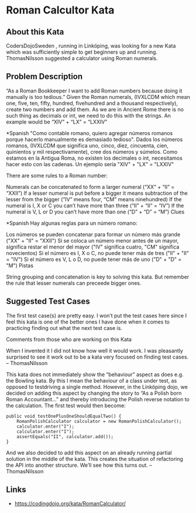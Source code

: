 # Roman Calcultor Kata

## About this Kata

CodersDojoSweden , running in Linköping, was looking for a new Kata which was sufficiently simple to get beginners up and running. ThomasNilsson suggested a calculator using Roman numerals.

## Problem Description

“As a Roman Bookkeeper I want to add Roman numbers because doing it manually is too tedious.” Given the Roman numerals, (IVXLCDM which mean one, five, ten, fifty, hundred, fivehundred and a thousand respectively), create two numbers and add them. As we are in Ancient Rome there is no such thing as decimals or int, we need to do this with the strings. An example would be “XIV” + “LX” = “LXXIV”

*Spanish
"Como contable romano, quiero agregar números romanos porque hacerlo manualmente es demasiado tedioso". Dados los números romanos, (IVXLCDM que significa uno, cinco, diez, cincuenta, cien, quinientos y mil respectivamente), cree dos números y súmelos. Como estamos en la Antigua Roma, no existen los decimales o int, necesitamos hacer esto con las cadenas. Un ejemplo sería "XIV" + "LX" = "LXXIV"

There are some rules to a Roman number:

Numerals can be concatenated to form a larger numeral (“XX” + “II” = “XXII”)
If a lesser numeral is put before a bigger it means subtraction of the lesser from the bigger (“IV” means four, “CM” means ninehundred)
If the numeral is I, X or C you can’t have more than three (“II” + “II” = “IV”)
If the numeral is V, L or D you can’t have more than one (“D” + “D” = “M”)
Clues

*Spanish
Hay algunas reglas para un número romano:

Los números se pueden concatenar para formar un número más grande ("XX" + "II" = "XXII")
Si se coloca un número menor antes de un mayor, significa restar el menor del mayor ("IV" significa cuatro, "CM" significa novecientos)
Si el número es I, X o C, no puede tener más de tres ("II" + "II" = "IV")
Si el número es V, L o D, no puede tener más de uno ("D" + "D" = "M")
Pistas

String grouping and concatenation is key to solving this kata. But remember the rule that lesser numerals can preceede bigger ones.

## Suggested Test Cases

The first test case(s) are pretty easy. I won’t put the test cases here since I feel this kata is one of the better ones I have done when it comes to practicing finding out what the next test case is.

Comments from those who are working on this Kata

When I invented it I did not know how well it would work. I was pleasantly surprised to see it work out to be a kata very focused on finding test cases. – ThomasNilsson

This kata does not immediately show the “behaviour” aspect as does e.g. the Bowling kata. By this I mean the behaviour of a class under test, as opposed to testdriving a single method. However, in the Linköping dojo, we decided on adding this aspect by changing the story to “As a Polish born Roman Accountant…” and thereby introducing the Polish reverse notation to the calculation. The first test would then become:

    public void testOnePlusOneShouldEqualTwo() {
        RomanPolishCalculator calculator = new RomanPolishCalculator();
        calculator.enter("I");
        calculator.enter("I");
        assertEquals("II", calculator.add());
    }

And we also decided to add this aspect on an already running partial solution in the middle of the kata. This creates the situation of refactoring the API into another structure. We’ll see how this turns out. – ThomasNilsson



## Links

- https://codingdojo.org/kata/RomanCalculator/
